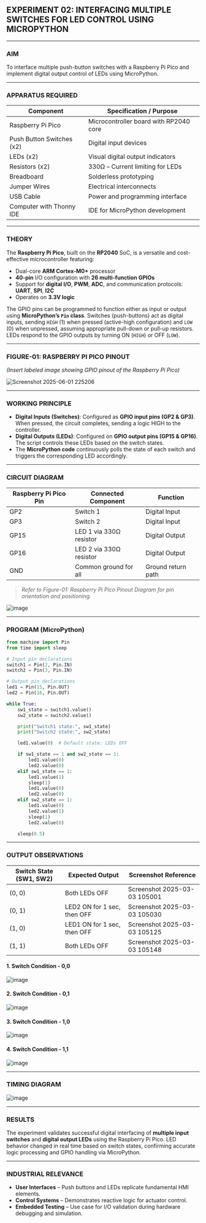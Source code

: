 ## **EXPERIMENT 02: INTERFACING MULTIPLE SWITCHES FOR LED CONTROL USING MICROPYTHON**

---

### **AIM**

To interface multiple push-button switches with a Raspberry Pi Pico and implement digital output control of LEDs using MicroPython.

---

### **APPARATUS REQUIRED**

| **Component**             | **Specification / Purpose**            |
| ------------------------- | -------------------------------------- |
| Raspberry Pi Pico         | Microcontroller board with RP2040 core |
| Push Button Switches (x2) | Digital input devices                  |
| LEDs (x2)                 | Visual digital output indicators       |
| Resistors (x2)            | 330Ω – Current limiting for LEDs       |
| Breadboard                | Solderless prototyping                 |
| Jumper Wires              | Electrical interconnects               |
| USB Cable                 | Power and programming interface        |
| Computer with Thonny IDE  | IDE for MicroPython development        |

---

### **THEORY**


The **Raspberry Pi Pico**, built on the **RP2040** SoC, is a versatile and cost-effective microcontroller featuring:

* Dual-core **ARM Cortex-M0+** processor
* **40-pin** I/O configuration with **26 multi-function GPIOs**
* Support for **digital I/O**, **PWM**, **ADC**, and communication protocols: **UART**, **SPI**, **I2C**
* Operates on **3.3V logic**

The GPIO pins can be programmed to function either as input or output using **MicroPython’s `Pin` class**. Switches (push-buttons) act as digital inputs, sending `HIGH` (1) when pressed (active-high configuration) and `LOW` (0) when unpressed, assuming appropriate pull-down or pull-up resistors. LEDs respond to the GPIO outputs by turning ON (`HIGH`) or OFF (`LOW`).

---

### **FIGURE-01: RASPBERRY PI PICO PINOUT**

*(Insert labeled image showing GPIO pinout of the Raspberry Pi Pico)*

![Screenshot 2025-06-01 225206](https://github.com/user-attachments/assets/09b98ca2-efbb-4bd5-bb0b-1edf818420c6)

---

### **WORKING PRINCIPLE**

* **Digital Inputs (Switches)**: Configured as **GPIO input pins (GP2 & GP3)**. When pressed, the circuit completes, sending a logic HIGH to the controller.
* **Digital Outputs (LEDs)**: Configured on **GPIO output pins (GP15 & GP16)**. The script controls these LEDs based on the switch states.
* The **MicroPython code** continuously polls the state of each switch and triggers the corresponding LED accordingly.

---

### **CIRCUIT DIAGRAM**

| **Raspberry Pi Pico Pin** | **Connected Component** | **Function**       |
| ------------------------- | ----------------------- | ------------------ |
| GP2                       | Switch 1                | Digital Input      |
| GP3                       | Switch 2                | Digital Input      |
| GP15                      | LED 1 via 330Ω resistor | Digital Output     |
| GP16                      | LED 2 via 330Ω resistor | Digital Output     |
| GND                       | Common ground for all   | Ground return path |

> *Refer to Figure-01: Raspberry Pi Pico Pinout Diagram for pin orientation and positioning.*

![image](https://github.com/user-attachments/assets/a0f3355a-161f-4f0a-b0c9-6859fe6bb6ff)



---

### **PROGRAM (MicroPython)**

```python
from machine import Pin
from time import sleep

# Input pin declarations
switch1 = Pin(2, Pin.IN)
switch2 = Pin(3, Pin.IN)

# Output pin declarations
led1 = Pin(15, Pin.OUT)
led2 = Pin(16, Pin.OUT)

while True:
    sw1_state = switch1.value()
    sw2_state = switch2.value()

    print("Switch1 state:", sw1_state)
    print("Switch2 state:", sw2_state)

    led1.value(0)  # Default state: LEDs OFF

    if sw1_state == 1 and sw2_state == 1:
        led1.value(0)
        led2.value(0)
    elif sw1_state == 1:
        led1.value(1)
        sleep(1)
        led1.value(0)
        led2.value(0)
    elif sw2_state == 1:
        led1.value(0)
        led2.value(1)
        sleep(1)
        led2.value(0)

    sleep(0.5)
```

---

### **OUTPUT OBSERVATIONS**

| **Switch State (SW1, SW2)** | **Expected Output**         | **Screenshot Reference**     |
| --------------------------- | --------------------------- | ---------------------------- |
| (0, 0)                      | Both LEDs OFF               | Screenshot 2025-03-03 105001 |
| (0, 1)                      | LED2 ON for 1 sec, then OFF | Screenshot 2025-03-03 105030 |
| (1, 0)                      | LED1 ON for 1 sec, then OFF | Screenshot 2025-03-03 105125 |
| (1, 1)                      | Both LEDs OFF               | Screenshot 2025-03-03 105148 |

#### 1. Switch Condition - 0,0
![image](https://github.com/user-attachments/assets/0205456d-f8c5-4686-8dcd-c3dad2c48920)

#### 2. Switch Condition - 0,1
![image](https://github.com/user-attachments/assets/eaf5172d-da9b-4fae-b56d-59e5dafa8381)

#### 3. Switch Condition - 1,0
![image](https://github.com/user-attachments/assets/2afa554d-cbaa-48b7-bf2c-8bca4fb489b4)


#### 4. Switch Condition - 1,1
![image](https://github.com/user-attachments/assets/7a99163a-15ea-4fb5-8a63-9d32ca3efc83)


---

### **TIMING DIAGRAM**

![image](https://github.com/user-attachments/assets/b5214c54-342b-45a9-9907-060377847952)

---

### **RESULTS**

The experiment validates successful digital interfacing of **multiple input switches** and **digital output LEDs** using the Raspberry Pi Pico. LED behavior changed in real time based on switch states, confirming accurate logic processing and GPIO handling via MicroPython.

---

### **INDUSTRIAL RELEVANCE**

* **User Interfaces** – Push buttons and LEDs replicate fundamental HMI elements.
* **Control Systems** – Demonstrates reactive logic for actuator control.
* **Embedded Testing** – Use case for I/O validation during hardware debugging and simulation.

